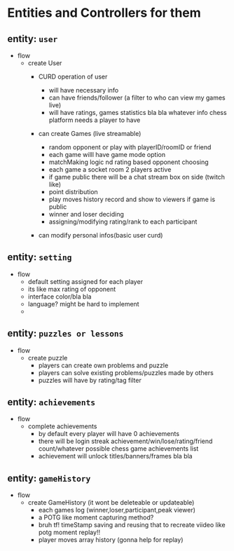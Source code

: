 # Entities and Controllers for them

## entity: ``user`` 
 
- flow
    - create User
        - CURD operation of user
            - will have necessary info
            - can have friends/follower (a filter to who can view my games live)
            - will have ratings, games statistics bla bla whatever info chess platform needs a player to have 


        - can create Games (live streamable)
            - random opponent or play with playerID/roomID or friend
            - each game willl have game mode option
            - matchMaking logic nd rating based opponent choosing
            - each game a socket room 2 players active
            - if game public there will be a chat stream box on side (twitch like)
            - point distribution 
            - play moves history record and show to viewers if game is public
            - winner and loser deciding
            - assigning/modifying rating/rank to each participant
        
        - can modify personal infos(basic user curd)
    


 ## entity: ``setting`` 

 - flow
    - default setting assigned for each player
    - its like max rating of opponent 
    - interface color/bla bla 
    - language? might be hard to implement
    - 
            
        
 ## entity: ``puzzles or lessons``

- flow
    - create puzzle
        - players can create own problems and puzzle 
        - players can solve existing problems/puzzles made by others
        - puzzles will have by rating/tag filter 
        
 ## entity: ``achievements``

 - flow
    - complete achievements
        - by default every player will have 0 achievements
        - there will be login streak achievement/win/lose/rating/friend count/whatever possible chess game achievements list
        - achievement will unlock titles/banners/frames bla bla

## entity: ``gameHistory``
- flow 
    - create GameHistory (it wont be deleteable or updateable)
        - each games log (winner,loser,participant,peak viewer)
        - a POTG like moment capturing method? 
        - bruh tf! timeStamp saving and reusing that to recreate viideo like potg moment replay!! 
        - player moves array history (gonna help for replay)
